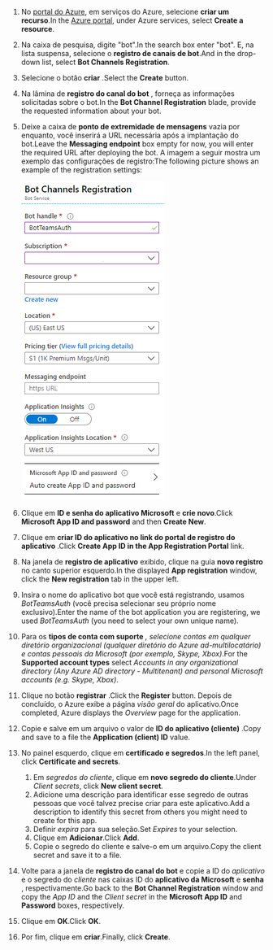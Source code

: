 1. <span data-ttu-id="3c8df-101">No [portal do Azure](https://ms.portal.azure.com/#home), em serviços do Azure, selecione **criar um recurso**.</span><span class="sxs-lookup"><span data-stu-id="3c8df-101">In the [Azure portal](https://ms.portal.azure.com/#home), under Azure services, select **Create a resource**.</span></span>
1. <span data-ttu-id="3c8df-102">Na caixa de pesquisa, digite "bot".</span><span class="sxs-lookup"><span data-stu-id="3c8df-102">In the search box enter "bot".</span></span> <span data-ttu-id="3c8df-103">E, na lista suspensa, selecione o **registro de canais de bot**.</span><span class="sxs-lookup"><span data-stu-id="3c8df-103">And in the drop-down list, select **Bot Channels Registration**.</span></span>
1. <span data-ttu-id="3c8df-104">Selecione o botão **criar** .</span><span class="sxs-lookup"><span data-stu-id="3c8df-104">Select the **Create** button.</span></span>
1. <span data-ttu-id="3c8df-105">Na lâmina de **registro do canal do bot** , forneça as informações solicitadas sobre o bot.</span><span class="sxs-lookup"><span data-stu-id="3c8df-105">In the **Bot Channel Registration** blade, provide the requested information about your bot.</span></span>
1. <span data-ttu-id="3c8df-106">Deixe a caixa de **ponto de extremidade de mensagens** vazia por enquanto, você inserirá a URL necessária após a implantação do bot.</span><span class="sxs-lookup"><span data-stu-id="3c8df-106">Leave the **Messaging endpoint** box empty for now, you will enter the required URL after deploying the bot.</span></span> <span data-ttu-id="3c8df-107">A imagem a seguir mostra um exemplo das configurações de registro:</span><span class="sxs-lookup"><span data-stu-id="3c8df-107">The following picture shows an example of the registration settings:</span></span>

    ![registro de canais de aplicativos bot](../../assets/images/authentication/auth-bot-channels-registration.png)

1. <span data-ttu-id="3c8df-109">Clique em **ID e senha do aplicativo Microsoft** e **crie novo**.</span><span class="sxs-lookup"><span data-stu-id="3c8df-109">Click **Microsoft App ID and password** and then **Create New**.</span></span>
1. <span data-ttu-id="3c8df-110">Clique em **criar ID do aplicativo no link do portal de registro do aplicativo** .</span><span class="sxs-lookup"><span data-stu-id="3c8df-110">Click **Create App ID in the App Registration Portal** link.</span></span>
1. <span data-ttu-id="3c8df-111">Na janela de **registro de aplicativo** exibido, clique na guia **novo registro** no canto superior esquerdo.</span><span class="sxs-lookup"><span data-stu-id="3c8df-111">In the displayed **App registration** window, click the **New registration** tab in the upper left.</span></span>
1. <span data-ttu-id="3c8df-112">Insira o nome do aplicativo bot que você está registrando, usamos *BotTeamsAuth* (você precisa selecionar seu próprio nome exclusivo).</span><span class="sxs-lookup"><span data-stu-id="3c8df-112">Enter the name of the bot application you are registering, we used *BotTeamsAuth* (you need to select your own unique name).</span></span>
1. <span data-ttu-id="3c8df-113">Para os **tipos de conta com suporte** *, selecione contas em qualquer diretório organizacional (qualquer diretório do Azure ad-multilocatário) e contas pessoais da Microsoft (por exemplo, Skype, Xbox)*.</span><span class="sxs-lookup"><span data-stu-id="3c8df-113">For the **Supported account types** select *Accounts in any organizational directory (Any Azure AD directory - Multitenant) and personal Microsoft accounts (e.g. Skype, Xbox)*.</span></span>
1. <span data-ttu-id="3c8df-114">Clique no botão **registrar** .</span><span class="sxs-lookup"><span data-stu-id="3c8df-114">Click the **Register** button.</span></span> <span data-ttu-id="3c8df-115">Depois de concluído, o Azure exibe a página *visão geral* do aplicativo.</span><span class="sxs-lookup"><span data-stu-id="3c8df-115">Once completed, Azure displays the *Overview* page for the application.</span></span>
1. <span data-ttu-id="3c8df-116">Copie e salve em um arquivo o valor de **ID do aplicativo (cliente)** .</span><span class="sxs-lookup"><span data-stu-id="3c8df-116">Copy and save to a file the **Application (client) ID** value.</span></span>
1. <span data-ttu-id="3c8df-117">No painel esquerdo, clique em **certificado e segredos**.</span><span class="sxs-lookup"><span data-stu-id="3c8df-117">In the left panel, click **Certificate and secrets**.</span></span>
    1. <span data-ttu-id="3c8df-118">Em *segredos do cliente*, clique em **novo segredo do cliente**.</span><span class="sxs-lookup"><span data-stu-id="3c8df-118">Under *Client secrets*, click **New client secret**.</span></span>
    1. <span data-ttu-id="3c8df-119">Adicione uma descrição para identificar esse segredo de outras pessoas que você talvez precise criar para este aplicativo.</span><span class="sxs-lookup"><span data-stu-id="3c8df-119">Add a description to identify this secret from others you might need to create for this app.</span></span>
    1. <span data-ttu-id="3c8df-120">Definir *expira* para sua seleção.</span><span class="sxs-lookup"><span data-stu-id="3c8df-120">Set *Expires* to your selection.</span></span>
    1. <span data-ttu-id="3c8df-121">Clique em **Adicionar**.</span><span class="sxs-lookup"><span data-stu-id="3c8df-121">Click **Add**.</span></span>
    1. <span data-ttu-id="3c8df-122">Copie o segredo do cliente e salve-o em um arquivo.</span><span class="sxs-lookup"><span data-stu-id="3c8df-122">Copy the client secret and save it to a file.</span></span>
1. <span data-ttu-id="3c8df-123">Volte para a janela de **registro do canal do bot** e copie a ID do *aplicativo* e o segredo do *cliente* nas caixas ID do **aplicativo da Microsoft** e **senha** , respectivamente.</span><span class="sxs-lookup"><span data-stu-id="3c8df-123">Go back to the **Bot Channel Registration** window and copy the *App ID* and the *Client secret* in the **Microsoft App ID** and **Password** boxes, respectively.</span></span>
1. <span data-ttu-id="3c8df-124">Clique em **OK**.</span><span class="sxs-lookup"><span data-stu-id="3c8df-124">Click **OK**.</span></span>
1. <span data-ttu-id="3c8df-125">Por fim, clique em **criar**.</span><span class="sxs-lookup"><span data-stu-id="3c8df-125">Finally, click **Create**.</span></span>
